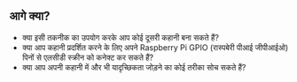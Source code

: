 ## आगे क्या?

- क्या इसी तकनीक का उपयोग करके आप कोई दूसरी कहानी बना सकते हैं?
- क्या आप कहानी प्रदर्शित करने के लिए अपने Raspberry Pi GPIO (रास्पबेरी पीआई जीपीआईओ) पिनों से एलसीडी स्क्रीन को कनेक्ट कर सकते हैं?
- क्या आप अपनी कहानी में और भी यादृच्छिकता जोड़ने का कोई तरीका सोच सकते हैं?
